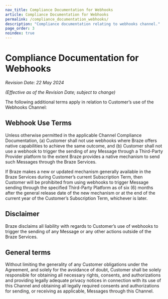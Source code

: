 ```yaml
---
nav_title: Compliance Documentation for Webhooks
article: Compliance Documentation for Webhooks
permalink: /compliance_documentation_webhooks/
description: "Compliance documentation relating to webhooks channel."
page_order: 3
noindex: true
---
```


# Compliance Documentation for Webhooks

_Revision Date: 22 May 2024_

_(Effective as of the Revision Date; subject to change)_

The following additional terms apply in relation to Customer’s use of the Webhooks Channel:

## Webhook Use Terms

Unless otherwise permitted in the applicable Channel Compliance Documentation, 
(a) Customer shall not use webhooks where Braze offers native capabilities to achieve the same outcome, and
(b) Customer shall not use a webhook to trigger the sending of any Message through a Third-Party Provider platform to the extent Braze provides a native mechanism to send such Messages through the Braze Services.

If Braze makes a new or updated mechanism generally available in the Braze Services during Customer’s current Subscription Term, then Customer will be prohibited from using webhooks to trigger Message sending through the specified Third-Party Platform as of six (6) months after the general release date of the new mechanism or at the end of the current year of the Customer’s Subscription Term, whichever is later.

## Disclaimer

Braze disclaims all liability with regards to Customer’s use of webhooks to trigger the sending of any Message or any other actions outside of the Braze Services.

## General terms

Without limiting the generality of any Customer obligations under the Agreement, and solely for the avoidance of doubt, Customer shall be solely responsible for obtaining all necessary rights, consents, and authorizations and providing legally adequate privacy notices in connection with its use of this Channel and obtaining all legally required consents and authorizations for sending, or receiving as applicable, Messages through this Channel.